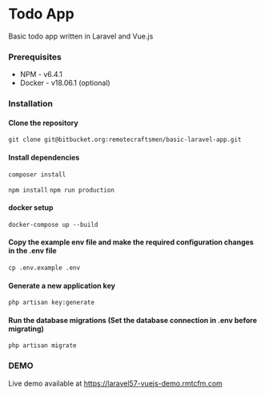 # Todo App 
Basic todo app written in Laravel and Vue.js

### Prerequisites
* NPM - v6.4.1
* Docker - v18.06.1 (optional)

### Installation

#### Clone the repository
`git clone git@bitbucket.org:remotecraftsmen/basic-laravel-app.git`

#### Install dependencies
`composer install`

`npm install`
`npm run production`

#### docker setup
`docker-compose up --build`

#### Copy the example env file and make the required configuration changes in the .env file
`cp .env.example .env`

#### Generate a new application key
`php artisan key:generate`

#### Run the database migrations (Set the database connection in .env before migrating)
`php artisan migrate`

### DEMO
Live demo available at https://laravel57-vuejs-demo.rmtcfm.com
